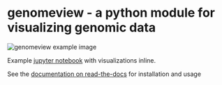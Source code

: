 # genomeview - a python module for visualizing genomic data

![genomeview example image](https://raw.githubusercontent.com/nspies/genomeview/master/docs/images/overview.svg?sanitize=true)

Example [jupyter notebook](http://nbviewer.jupyter.org/github/nspies/genomeview/blob/master/examples/bams.ipynb) with visualizations inline.

See the [documentation on read-the-docs](http://genomeview.readthedocs.io/en/latest/index.html) for installation and usage
